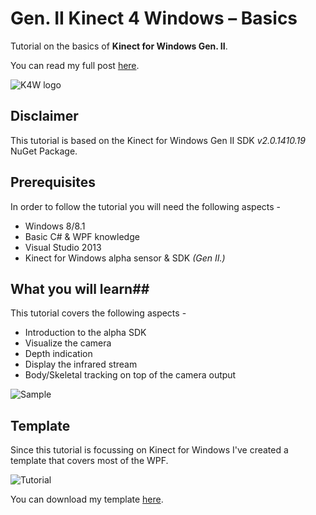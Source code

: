 Gen. II Kinect 4 Windows – Basics
===========
Tutorial on the basics of **Kinect for Windows Gen. II**.

You can read my full post [here]( http://www.kinectingforwindows.com/2014/03/03/gen-ii-kinect-basics-overview/).

![K4W logo](http://www.kinectingforwindows.com/wp-content/themes/twentyten/images/headers/logo.jpg)

## Disclaimer
This tutorial is based on the Kinect for Windows Gen II SDK _v2.0.1410.19_ NuGet Package.

## Prerequisites
In order to follow the tutorial you will need the following aspects -

- Windows 8/8.1
- Basic C# & WPF knowledge
- Visual Studio 2013
- Kinect for Windows alpha sensor & SDK *(Gen II.)*

## What you will learn##
This tutorial covers the following aspects -

- Introduction to the alpha SDK 
- Visualize the camera 
- Depth indication 
- Display the infrared stream 
- Body/Skeletal tracking on top of the camera output

![Sample](http://www.kinectingforwindows.com/wp-content/uploads/2014/02/tutorial_sample.png)


## Template ##
Since this tutorial is focussing on Kinect for Windows I've created a template that covers most of the WPF. 

![Tutorial](http://www.kinectingforwindows.com/images/github/kinect_4_windows_basics_template.png)

You can download my template [here](https://github.com/KinectingForWindows/G2KBasicOverview/tree/Template).